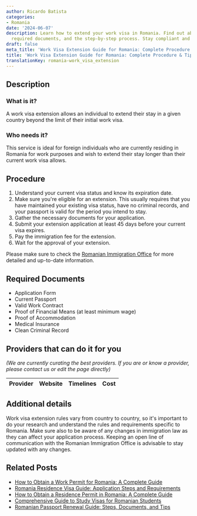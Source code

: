 ```yaml
---
author: Ricardo Batista
categories:
- Romania
date: '2024-06-07'
description: Learn how to extend your work visa in Romania. Find out about eligibility,
  required documents, and the step-by-step process. Stay compliant and stay longer.
draft: false
meta_title: 'Work Visa Extension Guide for Romania: Complete Procedure & Tips'
title: 'Work Visa Extension Guide for Romania: Complete Procedure & Tips'
translationKey: romania-work_visa_extension
---
```


## Description
### What is it?
A work visa extension allows an individual to extend their stay in a given country beyond the limit of their initial work visa.
### Who needs it?
This service is ideal for foreign individuals who are currently residing in Romania for work purposes and wish to extend their stay longer than their current work visa allows.

## Procedure
1. Understand your current visa status and know its expiration date.
2. Make sure you're eligible for an extension. This usually requires that you have maintained your existing visa status, have no criminal records, and your passport is valid for the period you intend to stay.
3. Gather the necessary documents for your application.
4. Submit your extension application at least 45 days before your current visa expires.
5. Pay the immigration fee for the extension.
6. Wait for the approval of your extension.

Please make sure to check the [Romanian Immigration Office](http://igi.mai.gov.ro/) for more detailed and up-to-date information.

## Required Documents
- Application Form
- Current Passport
- Valid Work Contract
- Proof of Financial Means (at least minimum wage)
- Proof of Accommodation
- Medical Insurance
- Clean Criminal Record

## Providers that can do it for you

_(We are currently curating the best providers. If you are or know a provider, please contact us or edit the page directly)_

| Provider        |     Website     |     Timelines    |       Cost      |
| --------------- | --------------- |  :-------------: | :-------------: |

## Additional details
Work visa extension rules vary from country to country, so it's important to do your research and understand the rules and requirements specific to Romania. Make sure also to be aware of any changes in immigration law as they can affect your application process. Keeping an open line of communication with the Romanian Immigration Office is advisable to stay updated with any changes.


## Related Posts

- [How to Obtain a Work Permit for Romania: A Complete Guide](https://tramitit.com/guides/romania/work_permit_application_for_expats/)
- [Romania Residence Visa Guide: Application Steps and Requirements](https://tramitit.com/guides/romania/residence_visa/)
- [How to Obtain a Residence Permit in Romania: A Complete Guide](https://tramitit.com/guides/romania/residence_permit/)
- [Comprehensive Guide to Study Visas for Romanian Students](https://tramitit.com/guides/romania/obtaining_study_visa/)
- [Romanian Passport Renewal Guide: Steps, Documents, and Tips](https://tramitit.com/guides/romania/passport_renewal/)